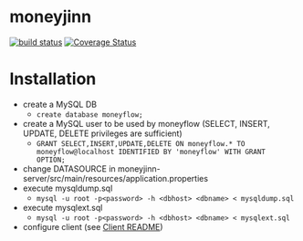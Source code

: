 # moneyjinn

<a href="https://github.com/OlliL/moneyjinn-server/actions/workflows/codeql.yml"><img src="https://github.com/OlliL/moneyjinn-server/workflows/CodeQL/badge.svg" alt="build status"></a> <a href='https://coveralls.io/github/OlliL/moneyjinn-server?branch=master'><img src='https://coveralls.io/repos/github/OlliL/moneyjinn-server/badge.svg?branch=master' alt='Coverage Status' /></a>


# Installation

- create a MySQL DB
	- `create database moneyflow;`
- create a MySQL user to be used by moneyflow (SELECT, INSERT, UPDATE, DELETE privileges are sufficient)
	- `GRANT SELECT,INSERT,UPDATE,DELETE ON moneyflow.* TO moneyflow@localhost IDENTIFIED BY 'moneyflow' WITH GRANT OPTION;`
- change DATASOURCE in moneyjinn-server/src/main/resources/application.properties
- execute mysqldump.sql
	- `mysql -u root -p<password> -h <dbhost> <dbname> < mysqldump.sql`
- execute mysqlext.sql
	- `mysql -u root -p<password> -h <dbhost> <dbname> < mysqlext.sql`
- configure client (see <a href="https://github.com/OlliL/moneyjinn-client/blob/main/README.md">Client README</a>)